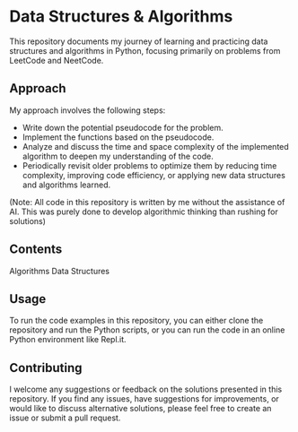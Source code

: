 # Data Structures & Algorithms
This repository documents my journey of learning and practicing data structures and algorithms in Python, focusing primarily on problems from LeetCode and NeetCode.

## Approach
My approach involves the following steps:

- Write down the potential pseudocode for the problem.
- Implement the functions based on the pseudocode.
- Analyze and discuss the time and space complexity of the implemented algorithm to deepen my understanding of the code.
- Periodically revisit older problems to optimize them by reducing time complexity, improving code efficiency, or applying new data structures and algorithms learned.

(Note: All code in this repository is written by me without the assistance of AI. This was purely done to develop algorithmic thinking than rushing for solutions)

## Contents
Algorithms
Data Structures

## Usage
To run the code examples in this repository, you can either clone the repository and run the Python scripts, or you can run the code in an online Python environment like Repl.it.

## Contributing
I welcome any suggestions or feedback on the solutions presented in this repository. If you find any issues, have suggestions for improvements, or would like to discuss alternative solutions, please feel free to create an issue or submit a pull request.
